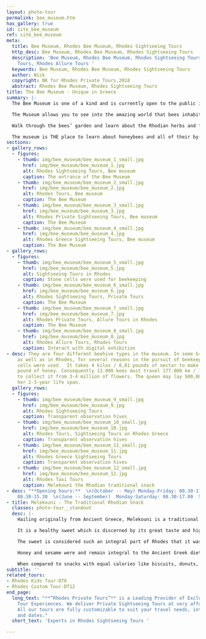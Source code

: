 ```yaml
---
layout: photo-tour
permalink: bee_museum.htm
has_gallery: true
id: site_bee_museum
ref: site_bee_museum
meta:
  title: Bee Museum, Rhodes Bee Museum, Rhodes Sightseeing Tours
  http_desc: Bee Museum, Rhodes Bee Museum, Rhodes Sightseeing Tours
  description: 'Bee Museum, Rhodes Bee Museum, Rhodes Sightseeing Tours, Rhodes Taxi
    Tours, Rhodes Allure Tours '
  keywords: Bee Museum, Rhodes Bee Museum, Rhodes Sightseeing Tours
  author: Nick
  copyright: NK for Rhodes Private Tours,2018
  abstract: Rhodes Bee Museum, Rhodes Sightseeing Tours
title: The Bee Museum - Unique in Greece
summary: |-
  The Bee Museum is one of a kind and is currently open to the public in Greece. It was founded by “Melissokomiki Dodecanese” (Beekeeping Company of the Dodecanese). It showcases the rich history of beekeeping that the Greek Islands, including Rhodes, have had through the ages. The Museum receives upwards of 30,000 visitors annually.

  The Museum allows you to see into the amazing world that bees inhabit through transparent observation hives. It also offers a window into the tradition and history of beekeeping in Rhodes, which used to involve stone cells, the four different types of beehives that exist, and the method by which honey is obtained, featuring every step of the beehive to table process.

  Walk through the bees’ garden and learn about the Rhodian herbs and flowers that they visit. Visit the interactive digital exhibition kiosks and play educational games. There are even souvenir shops where you can purchase natural bee products.

  The museum is THE place to learn about honeybees and all of their by-products which include honey, pollen, wax, propolis, and royal jelly.
sections:
- gallery_rows:
  - figures:
    - thumb: img/bee_museum/bee_museum_1_small.jpg
      href: img/bee_museum/bee_museum_1.jpg
      alt: Rhodes Sightseeing Tours, Bee museum
      caption: The entrance of the Bee Museum
    - thumb: img/bee_museum/bee_museum_2_small.jpg
      href: img/bee_museum/bee_museum_2.jpg
      alt: Rhodes Tours, Bee museum
      caption: The Bee Museum
    - thumb: img/bee_museum/bee_museum_3_small.jpg
      href: img/bee_museum/bee_museum_3.jpg
      alt: Rhodes Private Sightseeing Tours, Bee museum
      caption: The Bee Museum
    - thumb: img/bee_museum/bee_museum_4_small.jpg
      href: img/bee_museum/bee_museum_4.jpg
      alt: Rhodes Greece Sightseeing Tours, Bee museum
      caption: The Bee Museum
- gallery_rows:
  - figures:
    - thumb: img/bee_museum/bee_museum_5_small.jpg
      href: img/bee_museum/bee_museum_5.jpg
      alt: Sightseeing Tours in Rhodes
      caption: Stone cells were used for beekeeping
    - thumb: img/bee_museum/bee_museum_6_small.jpg
      href: img/bee_museum/bee_museum_6.jpg
      alt: Rhodes Sightseeing Tours, Private Tours
      caption: The Bee Museum
    - thumb: img/bee_museum/bee_museum_7_small.jpg
      href: img/bee_museum/bee_museum_7.jpg
      alt: Rhodes Private Tours, Allure Tours in Rhodes
      caption: The Bee Museum
    - thumb: img/bee_museum/bee_museum_8_small.jpg
      href: img/bee_museum/bee_museum_8.jpg
      alt: Rhodes Allure Tours, Rhodes Tours
      caption: Interact with digital exhibition
- desc: They are four different beehive types in the museum. In some Greek islands,
    as well as in Rhodes, for several reasons in the pursuit of beekeeping, stone
    cells were used.  It takes 4 kilos / 8,81 pounds of nectar to make 1 kilo / 2,20
    pound of honey. Consequently 13.000 bees must travel 177.000 km / 109.982 miles
    to collect it from 3-4 million of flowers. The queen may lay 500,000 eggs during
    her 2-3-year life span.
  gallery_rows:
  - figures:
    - thumb: img/bee_museum/bee_museum_9_small.jpg
      href: img/bee_museum/bee_museum_9.jpg
      alt: Rhodes Sightseeing Tours
      caption: Transparent observation hives
    - thumb: img/bee_museum/bee_museum_10_small.jpg
      href: img/bee_museum/bee_museum_10.jpg
      alt: Rhodes Tours, Sightseeing Tours on Rhodes Greece
      caption: Transparent observation hives
    - thumb: img/bee_museum/bee_museum_11_small.jpg
      href: img/bee_museum/bee_museum_11.jpg
      alt: Rhodes Greece Sightseeing Tours
      caption: Transparent observation hives
    - thumb: img/bee_museum/bee_museum_12_small.jpg
      href: img/bee_museum/bee_museum_12.jpg
      alt: Rhodes Taxi Tours
      caption: Melekouni the Rhodian traditional snack
- desc: "**Opening hours:**  \n(October -- May) Monday-Friday: 08.30-17.00  Saturday:
    08.30-15.30  \n(June -- September)  Monday-Saturday: 08.30-17.00  Sunday: 09.00-13.00 "
- title: Melekouni - The Traditional Rhodian Snack
  classes: photo-tour__standout
  desc: |-
    Hailing originally from Ancient Greece, Melekouni is a traditional snack in Rhodes, to be offered at weddings and christenings. It is customary for friends of the bride and groom to gather before the wedding and celebrate by making this delicious treat.

    It is a healthy sweet which is discerned by its great taste and high nutritional value. Aromatic Thyme honey, natural sesame, orange and lemon peel and spices, and almonds are its core ingredients.

    The sweet is considered such an integral part of Rhodes that it was registered as a **Protected Geographical Indication (PGI)** on the European Commission’s Website on **19.12.2017** “**Melekouni PGI**”.

    Honey and sesame were and remain integral to the Ancient Greek diet. Their high nutritional value was well-known even before science officially confirmed what everyone knew. The name Melekouni has roots in Ancient Greek. It is composed of Mele, meaning honey, and Kuni, meaning Kuna, the seeds in Rhodes. The word comes from the grain, which means seed in Ancient Greek.

    When compared to snacks with equal calories like biscuits, donuts, and croissants, Melekouni has the highest nutritional value of them all. It has shown to contribute to the longevity of life due to its two main components; defoliated sesame seeds and honey.
subtitle: ''
related_tours:
- Rhodes Kids Tour-DT6
- Rhodes Custom Tour-DT12
end_page:
  long_text: "**“Rhodes Private Tours”** is a Leading Provider of Exclusive and Personalized
    Tour Experiences. We deliver Private Sightseeing Tours at very affordable rates.
    All our tours are fully customizable to suit your travel needs, interests, schedules,
    and dates."
  short_text: 'Experts in Rhodes Sightseeing Tours '

---
```

